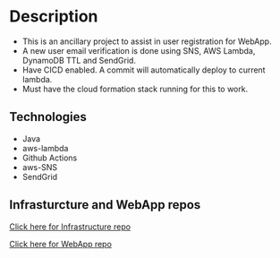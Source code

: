 # Description

- This is an ancillary project to assist in user registration for WebApp.
- A new user email verification is done using SNS, AWS Lambda, DynamoDB TTL and SendGrid.
- Have CICD enabled. A commit will automatically deploy to current lambda.
- Must have the cloud formation stack running for this to work.

## Technologies

- Java
- aws-lambda
- Github Actions
- aws-SNS
- SendGrid


## Infrasturcture and WebApp repos

[Click here for Infrastructure repo](https://github.com/jayanth-neu/2-user-file-hosting-infrastructure)

[Click here for WebApp repo](https://github.com/jayanth-neu/1-user-file-hosting-webapp)



